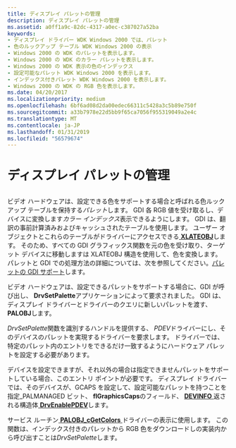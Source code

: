 ```yaml
---
title: ディスプレイ パレットの管理
description: ディスプレイ パレットの管理
ms.assetid: a0ff1a9c-82dc-4317-a0ec-c387027a52ba
keywords:
- ディスプレイ ドライバー WDK Windows 2000 では、パレット
- 色のルックアップ テーブル WDK Windows 2000 の表示
- Windows 2000 の WDK のパレットを表示します。
- Windows 2000 の WDK のカラー パレットを表示します。
- Windows 2000 の WDK 表示の色のインデックス
- 設定可能なパレット WDK Windows 2000 を表示します。
- インデックス付きパレット WDK Windows 2000 を表示します。
- Windows 2000 の WDK の RGB 色を表示します。
ms.date: 04/20/2017
ms.localizationpriority: medium
ms.openlocfilehash: 6bf6ad08d2da00edec66311c5428a3c5b89e750f
ms.sourcegitcommit: a33b7978e22d5bb9f65ca7056f955319049a2e4c
ms.translationtype: MT
ms.contentlocale: ja-JP
ms.lasthandoff: 01/31/2019
ms.locfileid: "56579674"
---
```

# <a name="managing-display-palettes"></a>ディスプレイ パレットの管理


## <span id="ddk_managing_display_palettes_gg"></span><span id="DDK_MANAGING_DISPLAY_PALETTES_GG"></span>


ビデオ ハードウェアは、設定できる色をサポートする場合と呼ばれる色ルックアップ テーブルを保持する*パレット*します。 GDI 各 RGB 値を受け取るし、デバイスに変換します*カラー インデックス*表示できるようにします。 GDI は、翻訳の事前計算済みおよびキャッシュされたテーブルを使用します。 ユーザー オブジェクトとこれらのテーブルがドライバーにアクセスできる[ **XLATEOBJ**](https://msdn.microsoft.com/library/windows/hardware/ff570634)します。 そのため、すべての GDI グラフィックス関数を元の色を受け取り、ターゲット デバイスに移動しますは XLATEOBJ 構造を使用して、色を変換します。 パレットと GDI での処理方法の詳細については、次を参照してください。[パレットの GDI サポート](gdi-support-for-palettes.md)します。

ビデオ ハードウェアは、設定できるパレットをサポートする場合に、GDI が呼び出し、 **DrvSetPalette**アプリケーションによって要求されました。 GDI は、ディスプレイ ドライバーとドライバーのクエリに新しいパレットを渡す、 **PALOBJ**します。

*DrvSetPalette*関数を識別するハンドルを提供する、 *PDEV*ドライバーにし、そのデバイスのパレットを実現するドライバーを要求します。 ドライバーでは、特定のパレット内のエントリをできるだけ一致するようにハードウェア パレットを設定する必要があります。

デバイスを設定できますが、それ以外の場合は指定できませんパレットをサポートしている場合、このエントリ ポイントが必要です。 ディスプレイ ドライバーでは、そのデバイスが、GCAPS を設定して、設定可能なパレットを持つことを指定\_PALMANAGED ビット、 **flGraphicsCaps**のフィールド、 [ **DEVINFO** ](https://msdn.microsoft.com/library/windows/hardware/ff552835)返される構造体[ **DrvEnablePDEV**](https://msdn.microsoft.com/library/windows/hardware/ff556211)します。

サービス ルーチン[ **PALOBJ\_cGetColors** ](https://msdn.microsoft.com/library/windows/hardware/ff568845)ドライバーの表示に使用します。 この関数は、インデックス付きのパレットから RGB 色をダウンロードしの実装内から呼び出すことは*DrvSetPalette*します。

 

 





